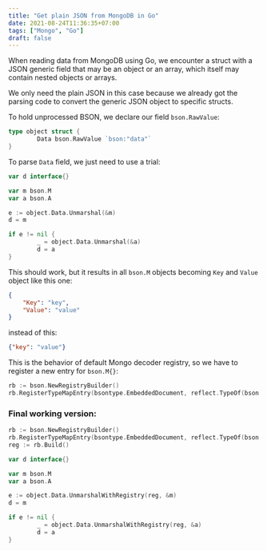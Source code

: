 ```yaml
---
title: "Get plain JSON from MongoDB in Go"
date: 2021-08-24T11:36:35+07:00
tags: ["Mongo", "Go"]
draft: false
---
```


When reading data from MongoDB using Go, we encounter a struct with a JSON
generic field that may be an object or an array, which itself may contain nested
objects or arrays.

We only need the plain JSON in this case because we already got the parsing
code to convert the generic JSON object to specific structs.


To hold unprocessed BSON, we declare our field `bson.RawValue`:


```go
type object struct {
        Data bson.RawValue `bson:"data"`
}
```

To parse `Data` field, we just need to use a trial:


```go
var d interface{}

var m bson.M
var a bson.A

e := object.Data.Unmarshal(&m)
d = m

if e != nil {
        _ = object.Data.Unmarshal(&a)
        d = a
}
```

This should work, but it results in all `bson.M` objects becoming `Key`
and `Value` object like this one:

```json
{
    "Key": "key",
    "Value": "value"
}
```

instead of this:

```json
{"key": "value"}
```

This is the behavior of default Mongo decoder registry, so we have to register
a new entry for `bson.M{}`:


```go
rb := bson.NewRegistryBuilder()
rb.RegisterTypeMapEntry(bsontype.EmbeddedDocument, reflect.TypeOf(bson.M{}))
```


### Final working version:


```go
rb := bson.NewRegistryBuilder()
rb.RegisterTypeMapEntry(bsontype.EmbeddedDocument, reflect.TypeOf(bson.M{}))
reg := rb.Build()

var d interface{}

var m bson.M
var a bson.A

e := object.Data.UnmarshalWithRegistry(reg, &m)
d = m

if e != nil {
        _ = object.Data.UnmarshalWithRegistry(reg, &a)
        d = a
}
```

